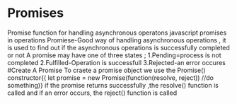 # Promises
Promise function for handling asynchronous operatons
javascript promises in operations Promiese-Good way of handling asynchronous operations , it is used to find out if the asynchronous operations is successfully completed or not A promise may have one of three states ; 1.Pending=process is not completed 2.Fulfilled-Operation is successfull 3.Rejected-an error occures #Create A Promise To craete a promise object we use the Promise() constructor{( let promise = new Promise(function(resolve, reject)) //do something)} if the promise returns successfully ,the resolve() function is called and if an error occurs, the reject() function is called

